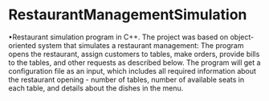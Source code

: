 # RestaurantManagementSimulation
•Restaurant simulation program in C++.  The project was based on object-oriented system that simulates a restaurant management: The program opens the restaurant, assign customers to tables, make orders, provide bills to the tables, and other requests as described below. The program will get a configuration file as an input, which includes all required information about the restaurant opening - number of tables, number of available seats in each table, and details about the dishes in the menu.
